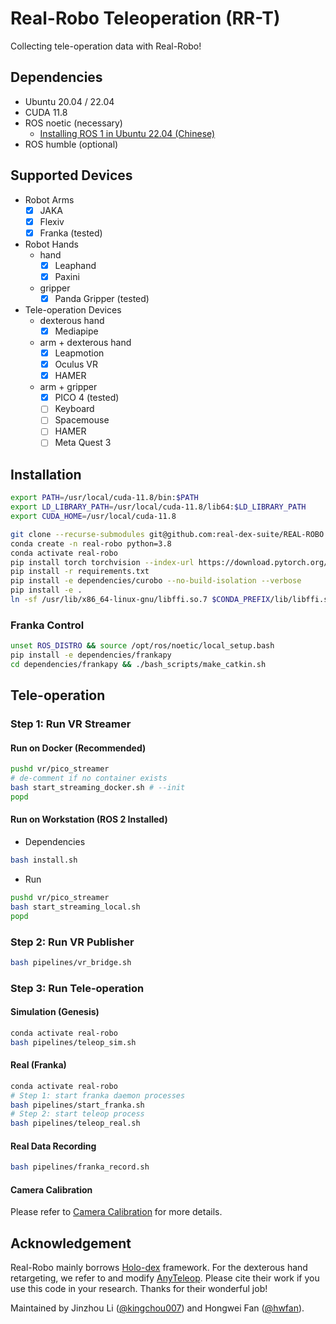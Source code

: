 # Real-Robo Teleoperation (RR-T)

Collecting tele-operation data with Real-Robo!

## Dependencies

- Ubuntu 20.04 / 22.04
- CUDA 11.8
- ROS noetic (necessary)
  - [Installing ROS 1 in Ubuntu 22.04 (Chinese)](https://www.bilibili.com/opus/890840405512290392)
- ROS humble (optional)

## Supported Devices

- Robot Arms
  - [x] JAKA
  - [x] Flexiv
  - [x] Franka (tested)
- Robot Hands
  - hand
    - [x] Leaphand
    - [x] Paxini
  - gripper
    - [x] Panda Gripper (tested)
- Tele-operation Devices
  - dexterous hand
    - [x] Mediapipe
  - arm + dexterous hand
    - [x] Leapmotion
    - [x] Oculus VR
    - [x] HAMER
  - arm + gripper
    - [x] PICO 4 (tested)
    - [ ] Keyboard
    - [ ] Spacemouse
    - [ ] HAMER
    - [ ] Meta Quest 3
    
## Installation

```bash
export PATH=/usr/local/cuda-11.8/bin:$PATH
export LD_LIBRARY_PATH=/usr/local/cuda-11.8/lib64:$LD_LIBRARY_PATH
export CUDA_HOME=/usr/local/cuda-11.8

git clone --recurse-submodules git@github.com:real-dex-suite/REAL-ROBO.git -b hwfan-dev-genesis
conda create -n real-robo python=3.8
conda activate real-robo
pip install torch torchvision --index-url https://download.pytorch.org/whl/cu118
pip install -r requirements.txt
pip install -e dependencies/curobo --no-build-isolation --verbose
pip install -e .
ln -sf /usr/lib/x86_64-linux-gnu/libffi.so.7 $CONDA_PREFIX/lib/libffi.so.7
```

### Franka Control

```bash
unset ROS_DISTRO && source /opt/ros/noetic/local_setup.bash
pip install -e dependencies/frankapy
cd dependencies/frankapy && ./bash_scripts/make_catkin.sh
```

## Tele-operation

### Step 1: Run VR Streamer

#### Run on Docker (Recommended)

```bash
pushd vr/pico_streamer
# de-comment if no container exists
bash start_streaming_docker.sh # --init
popd
```

#### Run on Workstation (ROS 2 Installed)

- Dependencies

```bash
bash install.sh
```

- Run

```bash
pushd vr/pico_streamer
bash start_streaming_local.sh
popd
```

### Step 2: Run VR Publisher

```bash
bash pipelines/vr_bridge.sh 
```

### Step 3: Run Tele-operation

#### Simulation (Genesis)

```bash
conda activate real-robo
bash pipelines/teleop_sim.sh
```

#### Real (Franka)

```bash
conda activate real-robo
# Step 1: start franka daemon processes
bash pipelines/start_franka.sh
# Step 2: start teleop process
bash pipelines/teleop_real.sh
```

#### Real Data Recording

```bash
bash pipelines/franka_record.sh
```

#### Camera Calibration

Please refer to [Camera Calibration](https://github.com/kingchou007/camera-calibration) for more details.

## Acknowledgement

Real-Robo mainly borrows [Holo-dex](https://github.com/SridharPandian/Holo-Dex) framework. For the dexterous hand retargeting, we refer to and modify [AnyTeleop](https://github.com/dexsuite/dex-retargeting). Please cite their work if you use this code in your research. Thanks for their wonderful job!

Maintained by Jinzhou Li ([@kingchou007](https://github.com/kingchou007)) and Hongwei Fan ([@hwfan](https://github.com/hwfan)).